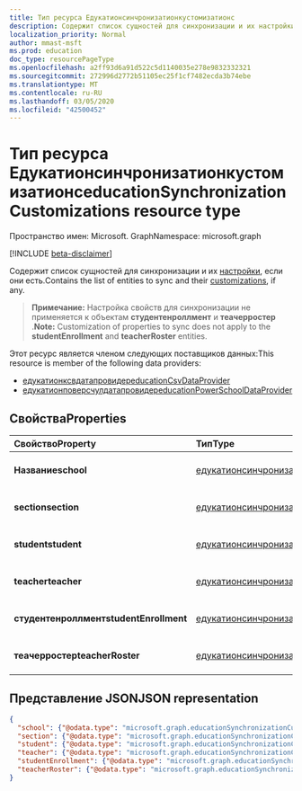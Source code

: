 ```yaml
---
title: Тип ресурса Едукатионсинчронизатионкустомизатионс
description: Содержит список сущностей для синхронизации и их настройки, если они есть.
localization_priority: Normal
author: mmast-msft
ms.prod: education
doc_type: resourcePageType
ms.openlocfilehash: a2ff93d6a91d522c5d1140035e278e9832332321
ms.sourcegitcommit: 272996d2772b51105ec25f1cf7482ecda3b74ebe
ms.translationtype: MT
ms.contentlocale: ru-RU
ms.lasthandoff: 03/05/2020
ms.locfileid: "42500452"
---
```

# <a name="educationsynchronizationcustomizations-resource-type"></a><span data-ttu-id="fad49-103">Тип ресурса Едукатионсинчронизатионкустомизатионс</span><span class="sxs-lookup"><span data-stu-id="fad49-103">educationSynchronizationCustomizations resource type</span></span>

<span data-ttu-id="fad49-104">Пространство имен: Microsoft. Graph</span><span class="sxs-lookup"><span data-stu-id="fad49-104">Namespace: microsoft.graph</span></span>

[!INCLUDE [beta-disclaimer](../../includes/beta-disclaimer.md)]

<span data-ttu-id="fad49-105">Содержит список сущностей для синхронизации и их [настройки](educationsynchronizationcustomization.md), если они есть.</span><span class="sxs-lookup"><span data-stu-id="fad49-105">Contains the list of entities to sync and their [customizations](educationsynchronizationcustomization.md), if any.</span></span>

> <span data-ttu-id="fad49-106">**Примечание:** Настройка свойств для синхронизации не применяется к объектам **студентенроллмент** и **теачерростер** .</span><span class="sxs-lookup"><span data-stu-id="fad49-106">**Note:** Customization of properties to sync does not apply to the **studentEnrollment** and **teacherRoster** entities.</span></span>

<span data-ttu-id="fad49-107">Этот ресурс является членом следующих поставщиков данных:</span><span class="sxs-lookup"><span data-stu-id="fad49-107">This resource is member of the following data providers:</span></span>

* [<span data-ttu-id="fad49-108">едукатионксвдатапровидер</span><span class="sxs-lookup"><span data-stu-id="fad49-108">educationCsvDataProvider</span></span>](educationcsvdataprovider.md)
* [<span data-ttu-id="fad49-109">едукатионповерсчулдатапровидер</span><span class="sxs-lookup"><span data-stu-id="fad49-109">educationPowerSchoolDataProvider</span></span>](educationpowerschooldataprovider.md)

## <a name="properties"></a><span data-ttu-id="fad49-110">Свойства</span><span class="sxs-lookup"><span data-stu-id="fad49-110">Properties</span></span>

| <span data-ttu-id="fad49-111">Свойство</span><span class="sxs-lookup"><span data-stu-id="fad49-111">Property</span></span> | <span data-ttu-id="fad49-112">Тип</span><span class="sxs-lookup"><span data-stu-id="fad49-112">Type</span></span> | <span data-ttu-id="fad49-113">Описание</span><span class="sxs-lookup"><span data-stu-id="fad49-113">Description</span></span> |
|:-|:-|:-|
| <span data-ttu-id="fad49-114">**Название**</span><span class="sxs-lookup"><span data-stu-id="fad49-114">**school**</span></span> | [<span data-ttu-id="fad49-115">едукатионсинчронизатионкустомизатион</span><span class="sxs-lookup"><span data-stu-id="fad49-115">educationSynchronizationCustomization</span></span>](educationsynchronizationcustomization.md) |  <span data-ttu-id="fad49-116">Настройка для учебного объекта School.</span><span class="sxs-lookup"><span data-stu-id="fad49-116">Customization for a school entity.</span></span>        |
| <span data-ttu-id="fad49-117">**section**</span><span class="sxs-lookup"><span data-stu-id="fad49-117">**section**</span></span> | [<span data-ttu-id="fad49-118">едукатионсинчронизатионкустомизатион</span><span class="sxs-lookup"><span data-stu-id="fad49-118">educationSynchronizationCustomization</span></span>](educationsynchronizationcustomization.md) |  <span data-ttu-id="fad49-119">Настройка для объекта Section.</span><span class="sxs-lookup"><span data-stu-id="fad49-119">Customization for a section entity.</span></span>         |
| <span data-ttu-id="fad49-120">**student**</span><span class="sxs-lookup"><span data-stu-id="fad49-120">**student**</span></span> | [<span data-ttu-id="fad49-121">едукатионсинчронизатионкустомизатион</span><span class="sxs-lookup"><span data-stu-id="fad49-121">educationSynchronizationCustomization</span></span>](educationsynchronizationcustomization.md) |  <span data-ttu-id="fad49-122">Настройка для объекта Student.</span><span class="sxs-lookup"><span data-stu-id="fad49-122">Customization for a student entity.</span></span>         |
| <span data-ttu-id="fad49-123">**teacher**</span><span class="sxs-lookup"><span data-stu-id="fad49-123">**teacher**</span></span> | [<span data-ttu-id="fad49-124">едукатионсинчронизатионкустомизатион</span><span class="sxs-lookup"><span data-stu-id="fad49-124">educationSynchronizationCustomization</span></span>](educationsynchronizationcustomization.md) |  <span data-ttu-id="fad49-125">Настройка для объекта учителя.</span><span class="sxs-lookup"><span data-stu-id="fad49-125">Customization for a teacher entity.</span></span>         |
| <span data-ttu-id="fad49-126">**студентенроллмент**</span><span class="sxs-lookup"><span data-stu-id="fad49-126">**studentEnrollment**</span></span> | [<span data-ttu-id="fad49-127">едукатионсинчронизатионкустомизатион</span><span class="sxs-lookup"><span data-stu-id="fad49-127">educationSynchronizationCustomization</span></span>](educationsynchronizationcustomization.md) |  <span data-ttu-id="fad49-128">Настройка регистрации для учащихся.</span><span class="sxs-lookup"><span data-stu-id="fad49-128">Customization for student enrollment.</span></span>           |
| <span data-ttu-id="fad49-129">**теачерростер**</span><span class="sxs-lookup"><span data-stu-id="fad49-129">**teacherRoster**</span></span> | [<span data-ttu-id="fad49-130">едукатионсинчронизатионкустомизатион</span><span class="sxs-lookup"><span data-stu-id="fad49-130">educationSynchronizationCustomization</span></span>](educationsynchronizationcustomization.md) |       <span data-ttu-id="fad49-131">Настройка для списка преподавателей.</span><span class="sxs-lookup"><span data-stu-id="fad49-131">Customization for a teacher roster.</span></span>    |

## <a name="json-representation"></a><span data-ttu-id="fad49-132">Представление JSON</span><span class="sxs-lookup"><span data-stu-id="fad49-132">JSON representation</span></span>
<!-- {
  "blockType": "resource",
  "optionalProperties": [

  ],
  "@odata.type": "microsoft.graph.educationSynchronizationCustomizations"
}-->

```json
{
  "school": {"@odata.type": "microsoft.graph.educationSynchronizationCustomization"},
  "section": {"@odata.type": "microsoft.graph.educationSynchronizationCustomization"},
  "student": {"@odata.type": "microsoft.graph.educationSynchronizationCustomization"},
  "teacher": {"@odata.type": "microsoft.graph.educationSynchronizationCustomization"},
  "studentEnrollment": {"@odata.type": "microsoft.graph.educationSynchronizationCustomization"},
  "teacherRoster": {"@odata.type": "microsoft.graph.educationSynchronizationCustomization"}
}
```
